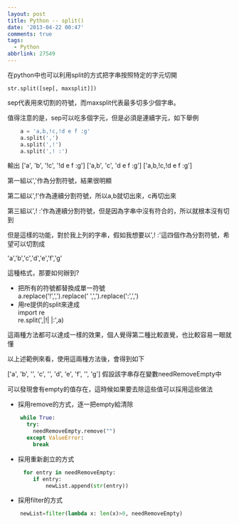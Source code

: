 ```yaml
---
layout: post
title: Python -- split()
date: '2013-04-22 00:47'
comments: true
tags:
  - Python
abbrlink: 27549
---
```


在python中也可以利用split的方式把字串按照特定的字元切開
	
	str.split([sep[, maxsplit]])

sep代表用來切割的符號，而maxsplit代表最多切多少個字串。

值得注意的是，sep可以吃多個字元，但是必須是連續字元，如下舉例

``` python
	a = 'a,b,!c,!d e f :g'
	a.split(',')
	a.split(',!')
	a.split(',! :')

```

<!--more-->


輸出
	['a', 'b', '!c', '!d e f :g']
	['a,b', 'c', 'd e f :g']
	['a,b,!c,!d e f :g']

第一組以','作為分割符號，結果很明顯

第二組以',!'作為連續分割符號，所以a,b就切出來，c再切出來

第三組以',! :'作為連續分割符號，但是因為字串中沒有符合的，所以就根本沒有切到

但是這樣的功能，對於我上列的字串，假如我想要以',! :'這四個作為分割符號，希望可以切割成

'a','b','c','d','e','f','g' 

這種格式，那要如何辦到?

- 把所有的符號都替換成單一符號  
	a.replace('!',',').replace(' ',',').replace(':',',')
- 用re提供的split來達成  
	import re  
	re.split(',|!| |:',a)  

這兩種方法都可以達成一樣的效果，個人覺得第二種比較直覺，也比較容易一眼就懂

以上述範例來看，使用這兩種方法後，會得到如下

['a', 'b', '', 'c', '', 'd', 'e', 'f', '', 'g']
假設該字串存在變數needRemoveEmpty中

可以發現會有empty的值存在，這時候如果要去除這些值可以採用這些做法

- 採用remove的方式，逐一把empty給清除
``` python
	while True:
	  try:
	    needRemoveEmpty.remove("")
	  except ValueError:
	    break
```
- 採用重新創立的方式
``` python
	 for entry in needRemoveEmpty:
     	if entry:
            newList.append(str(entry))
```
- 採用filter的方式
``` python
	newList=filter(lambda x: len(x)>0, needRemoveEmpty)
```

